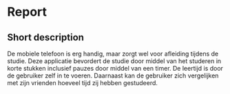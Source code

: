 # Report 

## Short description
De mobiele telefoon is erg handig, maar zorgt wel voor afleiding tijdens de studie. Deze applicatie bevordert de studie door middel van het studeren in korte stukken inclusief pauzes door middel van een timer. De leertijd is door de gebruiker zelf in te voeren. Daarnaast kan de gebruiker zich vergelijken met zijn vrienden hoeveel tijd zij hebben gestudeerd.
